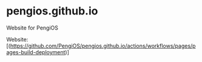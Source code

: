 # pengios.github.io
Website for PengiOS

Website:[(https://github.com/PengiOS/pengios.github.io/actions/workflows/pages/pages-build-deployment)]